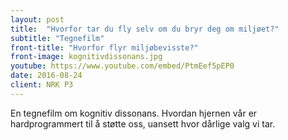 ```yaml
---
layout: post
title:  "Hvorfor tar du fly selv om du bryr deg om miljøet?"
subtitle: "Tegnefilm"
front-title: "Hvorfor flyr miljøbevisste?"
front-image: kognitivdissonans.jpg
youtube: https://www.youtube.com/embed/PtmEef5pEP0
date: 2016-08-24
client: NRK P3
---
```


En tegnefilm om kognitiv dissonans. Hvordan hjernen vår er hardprogrammert til å støtte oss, uansett hvor dårlige valg vi tar.
